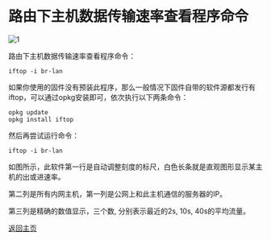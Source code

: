 # 路由下主机数据传输速率查看程序命令

![1](https://user-images.githubusercontent.com/73426989/150641844-182e6054-b757-457a-b6a8-73a40151519b.jpg)           

路由下主机数据传输速率查看程序命令： 

```
iftop -i br-lan
```

如果你使用的固件没有预装此程序，那么一般情况下固件自带的软件源都发行有iftop，可以通过opkg安装即可，依次执行以下两条命令：               

```
opkg update
opkg install iftop
```

然后再尝试运行命令：     

```
iftop -i br-lan
```

如图所示，此软件第一行是自动调整刻度的标尺，白色长条就是直观图形显示某主机的出或进速率。          

第二列是所有内网主机，第一列是公网上和此主机通信的服务器的IP。               

第三列是精确的数值显示，三个数, 分别表示最近的2s, 10s, 40s的平均流量。             


[返回主页](../README.md)           



